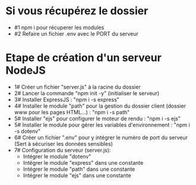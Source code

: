# Si vous récupérez le dossier
- #1 npm i pour récuperer les modules
- #2 Refaire un fichier .env avec le PORT du serveur

# Etape de création d'un serveur NodeJS
- 1# Créer un fichier "server.js" à la racine du dossier
- 2# Lancer la commande "npm init -y" (initialiser le serveur)
- 3# Installer ExpressJS : "npm i -s express"
- 4# Installer le module "path" pour la gestion du dossier client (dossier www pour les pages HTML...) : "npm i -s path"
- 5# Installer "ejs" pour configurer le moteur de rendu : "npm i -s ejs"
- 5# Installer le module pour gérer les variables d'environnement : "npm i -s dotenv"
- 6# Créer un fichier ".env" pour y intégrer le numéro de port du serveur (Sert à sécuriser les données sensibles)
- 7# Configuration du serveur (server.js):
    - Intégrer le module "dotenv"
    - Intégrer le module "express" dans une constante
    - Intégrer le module "path" dans une constante
    - Intégrer le module "ejs" dans une constante